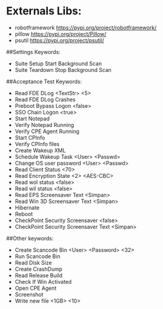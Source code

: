 # Externals Libs:

- robotframework     https://pypi.org/project/robotframework/
- pillow             https://pypi.org/project/Pillow/
- psutil             https://pypi.org/project/psutil/

##Settings Keywords:
- Suite Setup  Start Background Scan  
- Suite Teardown    Stop Background Scan 
 
##Acceptance Test Keywords:  
- Read FDE DLog  \<TextStr>  <5>  
- Read FDE DLog Crashes  
- Preboot Bypass Logon  \<false>  
- SSO Chain Logon  \<true>  
- Start Notepad  
- Verify Notepad Running  
- Verify CPE Agent Running  
- Start CPInfo  
- Verify CPInfo files  
- Create Wakeup XML  
- Schedule Wakeup Task  \<User>   \<Passwd>  
- Change OS user password  \<User>   \<Passwd>  
- Read Client Status  \<70>  
- Read Encryption State  \<2>    \<AES-CBC>  
- Read wol status  \<false>
- Read wil status  \<false>  
- Read EPS Screensaver Text   \<Simpan>  
- Read Win 3D Screensaver Text    \<Simpan>  
- Hibernate  
- Reboot  
- CheckPoint Security Screensaver     \<false>  
- CheckPoint Security Screensaver Text    \<Simpan>  

##Other keywords:  
- Create Scancode Bin  \<User>  \<Password>  \<32>  
- Run Scancode Bin  
- Read Disk Size  
- Create CrashDump  
- Read Release Build  
- Check If Win Activated  
- Open CPE Agent  
- Screenshot  
- Write new file  \<1GB>     \<10>  